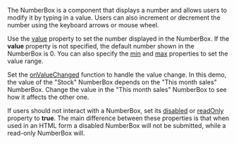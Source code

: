 The NumberBox is a component that displays a number and allows users to modify it by typing in a value. Users can also increment or decrement the number using the keyboard arrows or mouse wheel.

Use the [value](/Documentation/ApiReference/UI_Components/dxNumberBox/Configuration/#value) property to set the number displayed in the NumberBox. If the **value** property is not specified, the default number shown in the NumberBox is 0. You can also specify the [min](/Documentation/ApiReference/UI_Components/dxNumberBox/Configuration/#min) and [max](/Documentation/ApiReference/UI_Components/dxNumberBox/Configuration/#max) properties to set the value range.

Set the [onValueChanged](/Documentation/ApiReference/UI_Components/dxNumberBox/Configuration/#onValueChanged) function to handle the value change. In this demo,  the value of the "Stock" NumberBox depends on the "This month sales" NumberBox. Change the value in the "This month sales" NumberBox to see how it affects the other one.

If users should not interact with a NumberBox, set its [disabled](/Documentation/ApiReference/UI_Components/dxNumberBox/Configuration/#disabled) or [readOnly](/Documentation/ApiReference/UI_Components/dxNumberBox/Configuration/#readOnly) property to **true**. The main difference between these properties is that when used in an HTML form a disabled NumberBox will not be submitted, while a read-only NumberBox will.

